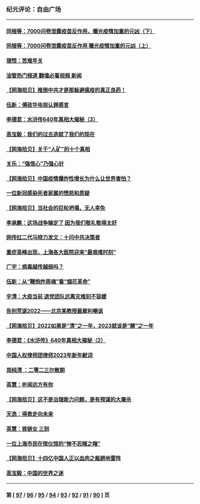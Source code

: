 ### 纪元评论：自由广场
---
#### [同根等：7000问卷泄露疫苗反作用，曝光疫情加重的元凶（下）](../../pages/nsc993/n13905251.md?01130330) 
#### [同根等：7000问卷泄露疫苗反作用 曝光疫情加重的元凶（上）](../../pages/nsc993/n13904267.md?01130330) 
#### [理悟：苦难年关](../../pages/nsc993/n13904266.md?01130330) 
#### [油管热门频道 翻墙必看视频 新闻](ok?01130330)
#### [【网海拾贝】推倒中共才是那躲避瘟疫的真正良药！](../../pages/nsc993/n13904240.md?01130330) 
#### [伍新：傅政华电视认罪感言](../../pages/nsc993/n13902996.md?01130330) 
#### [李德君：水浒传640年真相大揭秘（3）](../../pages/nsc993/n13902228.md?01130330) 
#### [高宝毅：我们的过去造就了我们的现在](../../pages/nsc993/n13902203.md?01130330) 
#### [【网海拾贝】关于“人矿”的十个真相](../../pages/nsc993/n13900677.md?01130330) 
#### [关乐：“强信心”乃强心针](../../pages/nsc993/n13901621.md?01130330) 
#### [【网海拾贝】中国疫情爆炸性增长为什么让世界害怕？](../../pages/nsc993/n13899974.md?01130330) 
#### [一位新冠感染死者家属的愤怒和质疑](../../pages/nsc993/n13899958.md?01130330) 
#### [【网海拾贝】当社会的巨轮坍塌，无人幸免](../../pages/nsc993/n13899195.md?01130330) 
#### [李承鹏：这场战争输定了 因为我们敬礼敬得太好](../../pages/nsc993/n13899465.md?01130330) 
#### [网传红二代马晓力发文：十问中共决策者](../../pages/nsc993/n13899169.md?01130330) 
#### [重症高峰出现，上海各大医院迎来“最艰难时刻”](../../pages/nsc993/n13899159.md?01130330) 
#### [广宇：病毒越传越弱吗？](../../pages/nsc993/n13899154.md?01130330) 
#### [伍新：从“鞭炮炸周魂”看“烟花革命”](../../pages/nsc993/n13899138.md?01130330) 
#### [宇清：大疫当前 退党团队远离灾难刻不容缓](../../pages/nsc993/n13899129.md?01130330) 
#### [告别荒诞2022——北京某教授最犀利嘲讽](../../pages/nsc993/n13898850.md?01130330) 
#### [【网海拾贝】2022如果是“清”之一年，2023就该是“醒”之一年](../../pages/nsc993/n13898337.md?01130330) 
#### [李德君：《水浒传》640年真相大揭秘（2）](../../pages/nsc993/n13898078.md?01130330) 
#### [中国人权律师团律师2023年新年献词](../../pages/nsc993/n13897767.md?01130330) 
#### [郑纯清 ：二零二三尔散期](../../pages/nsc993/n13897795.md?01130330) 
#### [英慧：听闻远方有你](../../pages/nsc993/n13897061.md?01130330) 
#### [【网海拾贝】这不是治理能力问题，是有预谋的大屠杀](../../pages/nsc993/n13897048.md?01130330) 
#### [天逸：得救走向未来](../../pages/nsc993/n13897115.md?01130330) 
#### [英慧：铁链女 三则](../../pages/nsc993/n13897074.md?01130330) 
#### [一位上海市民在殡仪馆的“惨不忍睹之睹”](../../pages/nsc993/n13897043.md?01130330) 
#### [【网海拾贝】十四亿中国人正以血肉之躯趟地雷阵](../../pages/nsc993/n13896192.md?01130330) 
#### [高宝毅：中国的世界之迷](../../pages/nsc993/n13895594.md?01130330) 

---
#### 第 [ [97](./97.md?01130330) / [96](./96.md?01130330) / [95](./95.md?01130330) / [94](./94.md?01130330) / [93](./93.md?01130330) / [92](./92.md?01130330) / [91](./91.md?01130330) / [90](./90.md?01130330) ] 页
